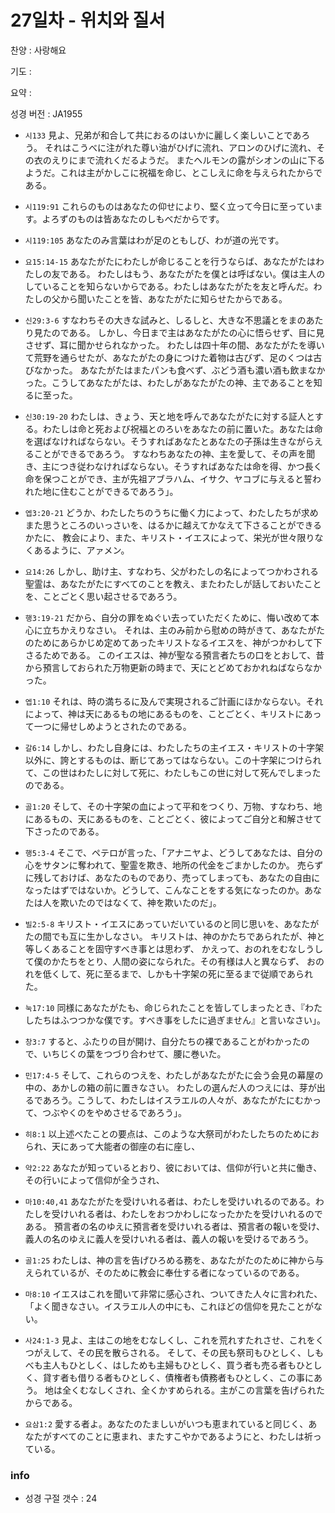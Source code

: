 # 27일차 - 위치와 질서

찬양 : 사랑해요

기도 : 

요약 : 

성경 버전 : JA1955

- `시133` 見よ、兄弟が和合して共におるのはいかに麗しく楽しいことであろう。 それはこうべに注がれた尊い油がひげに流れ、アロンのひげに流れ、その衣のえりにまで流れくだるようだ。 またヘルモンの露がシオンの山に下るようだ。これは主がかしこに祝福を命じ、とこしえに命を与えられたからである。

- `시119:91` これらのものはあなたの仰せにより、堅く立って今日に至っています。よろずのものは皆あなたのしもべだからです。

- `시119:105` あなたのみ言葉はわが足のともしび、わが道の光です。

- `요15:14-15` あなたがたにわたしが命じることを行うならば、あなたがたはわたしの友である。 わたしはもう、あなたがたを僕とは呼ばない。僕は主人のしていることを知らないからである。わたしはあなたがたを友と呼んだ。わたしの父から聞いたことを皆、あなたがたに知らせたからである。

- `신29:3-6` すなわちその大きな試みと、しるしと、大きな不思議とをまのあたり見たのである。 しかし、今日まで主はあなたがたの心に悟らせず、目に見させず、耳に聞かせられなかった。 わたしは四十年の間、あなたがたを導いて荒野を通らせたが、あなたがたの身につけた着物は古びず、足のくつは古びなかった。 あなたがたはまたパンも食べず、ぶどう酒も濃い酒も飲まなかった。こうしてあなたがたは、わたしがあなたがたの神、主であることを知るに至った。

- `신30:19-20` わたしは、きょう、天と地を呼んであなたがたに対する証人とする。わたしは命と死および祝福とのろいをあなたの前に置いた。あなたは命を選ばなければならない。そうすればあなたとあなたの子孫は生きながらえることができるであろう。 すなわちあなたの神、主を愛して、その声を聞き、主につき従わなければならない。そうすればあなたは命を得、かつ長く命を保つことができ、主が先祖アブラハム、イサク、ヤコブに与えると誓われた地に住むことができるであろう」。

- `엡3:20-21` どうか、わたしたちのうちに働く力によって、わたしたちが求めまた思うところのいっさいを、はるかに越えてかなえて下さることができるかたに、 教会により、また、キリスト・イエスによって、栄光が世々限りなくあるように、アァメン。

- `요14:26` しかし、助け主、すなわち、父がわたしの名によってつかわされる聖霊は、あなたがたにすべてのことを教え、またわたしが話しておいたことを、ことごとく思い起させるであろう。

- `행3:19-21` だから、自分の罪をぬぐい去っていただくために、悔い改めて本心に立ちかえりなさい。 それは、主のみ前から慰めの時がきて、あなたがたのためにあらかじめ定めてあったキリストなるイエスを、神がつかわして下さるためである。 このイエスは、神が聖なる預言者たちの口をとおして、昔から預言しておられた万物更新の時まで、天にとどめておかれねばならなかった。

- `엡1:10` それは、時の満ちるに及んで実現されるご計画にほかならない。それによって、神は天にあるもの地にあるものを、ことごとく、キリストにあって一つに帰せしめようとされたのである。

- `갈6:14` しかし、わたし自身には、わたしたちの主イエス・キリストの十字架以外に、誇とするものは、断じてあってはならない。この十字架につけられて、この世はわたしに対して死に、わたしもこの世に対して死んでしまったのである。

- `골1:20` そして、その十字架の血によって平和をつくり、万物、すなわち、地にあるもの、天にあるものを、ことごとく、彼によってご自分と和解させて下さったのである。

- `행5:3-4` そこで、ペテロが言った、「アナニヤよ、どうしてあなたは、自分の心をサタンに奪われて、聖霊を欺き、地所の代金をごまかしたのか。 売らずに残しておけば、あなたのものであり、売ってしまっても、あなたの自由になったはずではないか。どうして、こんなことをする気になったのか。あなたは人を欺いたのではなくて、神を欺いたのだ」。

- `빌2:5-8` キリスト・イエスにあっていだいているのと同じ思いを、あなたがたの間でも互に生かしなさい。 キリストは、神のかたちであられたが、神と等しくあることを固守すべき事とは思わず、 かえって、おのれをむなしうして僕のかたちをとり、人間の姿になられた。その有様は人と異ならず、 おのれを低くして、死に至るまで、しかも十字架の死に至るまで従順であられた。

- `눅17:10` 同様にあなたがたも、命じられたことを皆してしまったとき、『わたしたちはふつつかな僕です。すべき事をしたに過ぎません』と言いなさい」。

- `창3:7` すると、ふたりの目が開け、自分たちの裸であることがわかったので、いちじくの葉をつづり合わせて、腰に巻いた。

- `민17:4-5` そして、これらのつえを、わたしがあなたがたに会う会見の幕屋の中の、あかしの箱の前に置きなさい。 わたしの選んだ人のつえには、芽が出るであろう。こうして、わたしはイスラエルの人々が、あなたがたにむかって、つぶやくのをやめさせるであろう」。

- `히8:1` 以上述べたことの要点は、このような大祭司がわたしたちのためにおられ、天にあって大能者の御座の右に座し、

- `약2:22` あなたが知っているとおり、彼においては、信仰が行いと共に働き、その行いによって信仰が全うされ、

- `마10:40,41` あなたがたを受けいれる者は、わたしを受けいれるのである。わたしを受けいれる者は、わたしをおつかわしになったかたを受けいれるのである。 預言者の名のゆえに預言者を受けいれる者は、預言者の報いを受け、義人の名のゆえに義人を受けいれる者は、義人の報いを受けるであろう。

- `골1:25` わたしは、神の言を告げひろめる務を、あなたがたのために神から与えられているが、そのために教会に奉仕する者になっているのである。

- `마8:10` イエスはこれを聞いて非常に感心され、ついてきた人々に言われた、「よく聞きなさい。イスラエル人の中にも、これほどの信仰を見たことがない。

- `사24:1-3` 見よ、主はこの地をむなしくし、これを荒れすたれさせ、これをくつがえして、その民を散らされる。 そして、その民も祭司もひとしく、しもべも主人もひとしく、はしためも主婦もひとしく、買う者も売る者もひとしく、貸す者も借りる者もひとしく、債権者も債務者もひとしく、この事にあう。 地は全くむなしくされ、全くかすめられる。主がこの言葉を告げられたからである。

- `요삼1:2` 愛する者よ。あなたのたましいがいつも恵まれていると同じく、あなたがすべてのことに恵まれ、またすこやかであるようにと、わたしは祈っている。

### info

- 성경 구절 갯수 : 24